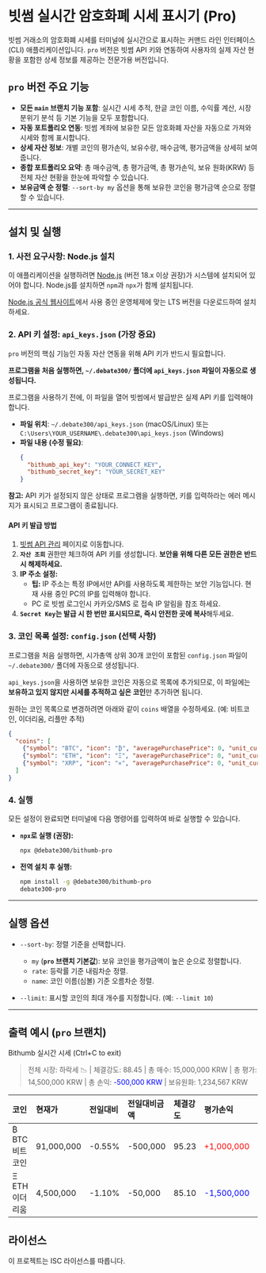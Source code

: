 # 빗썸 실시간 암호화폐 시세 표시기 (Pro)

빗썸 거래소의 암호화폐 시세를 터미널에 실시간으로 표시하는 커맨드 라인 인터페이스(CLI) 애플리케이션입니다. `pro` 버전은 빗썸 API 키와 연동하여 사용자의 실제 자산 현황을 포함한 상세 정보를 제공하는 전문가용 버전입니다.

## `pro` 버전 주요 기능

-   **모든 `main` 브랜치 기능 포함**: 실시간 시세 추적, 한글 코인 이름, 수익률 계산, 시장 분위기 분석 등 기본 기능을 모두 포함합니다.
-   **자동 포트폴리오 연동**: 빗썸 계좌에 보유한 모든 암호화폐 자산을 자동으로 가져와 시세와 함께 표시합니다.
-   **상세 자산 정보**: 개별 코인의 평가손익, 보유수량, 매수금액, 평가금액을 상세히 보여줍니다.
-   **종합 포트폴리오 요약**: 총 매수금액, 총 평가금액, 총 평가손익, 보유 원화(KRW) 등 전체 자산 현황을 한눈에 파악할 수 있습니다.
-   **보유금액 순 정렬**: `--sort-by my` 옵션을 통해 보유한 코인을 평가금액 순으로 정렬할 수 있습니다.

---

## 설치 및 실행

### 1. 사전 요구사항: Node.js 설치

이 애플리케이션을 실행하려면 [Node.js](https://nodejs.org/) (버전 18.x 이상 권장)가 시스템에 설치되어 있어야 합니다. Node.js를 설치하면 `npm`과 `npx`가 함께 설치됩니다.

[Node.js 공식 웹사이트](https://nodejs.org/ko/download)에서 사용 중인 운영체제에 맞는 LTS 버전을 다운로드하여 설치하세요.

### 2. API 키 설정: `api_keys.json` (가장 중요)

`pro` 버전의 핵심 기능인 자동 자산 연동을 위해 API 키가 반드시 필요합니다.

**프로그램을 처음 실행하면, `~/.debate300/` 폴더에 `api_keys.json` 파일이 자동으로 생성됩니다.**

프로그램을 사용하기 전에, 이 파일을 열어 빗썸에서 발급받은 실제 API 키를 입력해야 합니다.

-   **파일 위치**: `~/.debate300/api_keys.json` (macOS/Linux) 또는 `C:\Users\YOUR_USERNAME\.debate300\api_keys.json` (Windows)
-   **파일 내용 (수정 필요)**:
    ```json
    {
      "bithumb_api_key": "YOUR_CONNECT_KEY",
      "bithumb_secret_key": "YOUR_SECRET_KEY"
    }
    ```
**참고:** API 키가 설정되지 않은 상태로 프로그램을 실행하면, 키를 입력하라는 에러 메시지가 표시되고 프로그램이 종료됩니다.

#### API 키 발급 방법

1.  [빗썸 API 관리](https://www.bithumb.com/react/api-support/management-api) 페이지로 이동합니다.
2.  **`자산 조회`** 권한만 체크하여 API 키를 생성합니다. **보안을 위해 다른 모든 권한은 반드시 해제하세요.**
3.  **IP 주소 설정:**
    -   **팁:** IP 주소는 특정 IP에서만 API를 사용하도록 제한하는 보안 기능입니다. 현재 사용 중인 PC의 IP를 입력해야 합니다.
    -   PC 로 빗썸 로그인시 카카오/SMS 로 접속 IP 알림을 참조 하세요.
4.  **`Secret Key`는 발급 시 한 번만 표시되므로, 즉시 안전한 곳에 복사**해두세요.

### 3. 코인 목록 설정: `config.json` (선택 사항)

프로그램을 처음 실행하면, 시가총액 상위 30개 코인이 포함된 `config.json` 파일이 `~/.debate300/` 폴더에 자동으로 생성됩니다.

`api_keys.json`을 사용하면 보유한 코인은 자동으로 목록에 추가되므로, 이 파일에는 **보유하고 있지 않지만 시세를 추적하고 싶은 코인**만 추가하면 됩니다.

원하는 코인 목록으로 변경하려면 아래와 같이 `coins` 배열을 수정하세요. (예: 비트코인, 이더리움, 리플만 추적)

```json
{
  "coins": [
    {"symbol": "BTC", "icon": "₿", "averagePurchasePrice": 0, "unit_currency": "KRW"},
    {"symbol": "ETH", "icon": "Ξ", "averagePurchasePrice": 0, "unit_currency": "KRW"},
    {"symbol": "XRP", "icon": "✕", "averagePurchasePrice": 0, "unit_currency": "KRW"}
  ]
}
```

### 4. 실행

모든 설정이 완료되면 터미널에 다음 명령어를 입력하여 바로 실행할 수 있습니다.

-   **`npx`로 실행 (권장):**
    ```bash
    npx @debate300/bithumb-pro
    ```
-   **전역 설치 후 실행:**
    ```bash
    npm install -g @debate300/bithumb-pro
    debate300-pro
    ```

---

## 실행 옵션

-   `--sort-by`: 정렬 기준을 선택합니다.
    -   `my` (**`pro` 브랜치 기본값**): 보유 코인을 평가금액이 높은 순으로 정렬합니다.
    -   `rate`: 등락률 기준 내림차순 정렬.
    -   `name`: 코인 이름(심볼) 기준 오름차순 정렬.

-   `--limit`: 표시할 코인의 최대 개수를 지정합니다. (예: `--limit 10`)

---

## 출력 예시 (`pro` 브랜치)

Bithumb 실시간 시세 (Ctrl+C to exit)
> 전체 시장: 하락세 📉 | 체결강도: 88.45 | 총 매수: 15,000,000 KRW | 총 평가: 14,500,000 KRW | 총 손익: <span style="color:blue">-500,000 KRW</span> | 보유원화: 1,234,567 KRW

| 코인 | 현재가 | 전일대비 | 전일대비금액 | 체결강도 | 평가손익 | 수익률 | 보유수량 | 평균매수가 | 매수금액 | 평가금액 | 전일종가 | 고가 | 저가 |
| :--- | :--- | :--- | :--- | :--- | :--- | :--- | :--- | :--- | :--- | :--- | :--- | :--- | :--- |
| ₿ BTC 비트코인 | 91,000,000 | -0.55% | -500,000 | 95.23 | <span style="color:red">+1,000,000</span> | +10.00% | 0.11 | 90,000,000 | 9,900,000 | 10,010,000 | 91,500,000 | 92,000,000 | 90,500,000 |
| Ξ ETH 이더리움 | 4,500,000 | -1.10% | -50,000 | 85.10 | <span style="color:blue">-1,500,000</span> | -30.00% | 1.00 | 6,000,000 | 6,000,000 | 4,500,000 | 4,550,000 | 4,600,000 | 4,450,000 |

## 라이선스

이 프로젝트는 ISC 라이선스를 따릅니다.